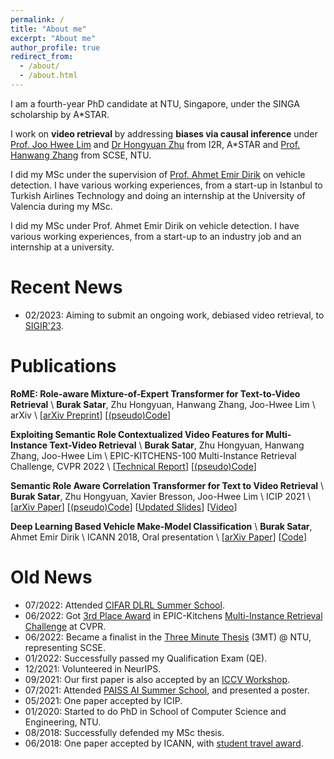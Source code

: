 ```yaml
---
permalink: /
title: "About me"
excerpt: "About me"
author_profile: true
redirect_from: 
  - /about/
  - /about.html
---
```


I am a fourth-year PhD candidate at NTU, Singapore, under the SINGA scholarship by A*STAR.

I work on **video retrieval** by addressing **biases via causal inference** under [Prof. Joo Hwee Lim](https://scholar.google.com/citations?user=BjEDX4EAAAAJ&hl=en) and [Dr Hongyuan Zhu](https://hongyuanzhu.github.io/) from I2R, A*STAR and [Prof. Hanwang Zhang](https://mreallab.github.io/people.html) from SCSE, NTU.

I did my MSc under the supervision of [Prof. Ahmet Emir Dirik](https://scholar.google.com/citations?user=cfgcBIEAAAAJ&hl=tr) on vehicle detection. I have various working experiences, from a start-up in Istanbul to Turkish Airlines Technology and doing an internship at the University of Valencia during my MSc.

I did my MSc under Prof. Ahmet Emir Dirik on vehicle detection. I have various working experiences, from a start-up to an industry job and an internship at a university.

Recent News
======
* 02/2023: Aiming to submit an ongoing work, debiased video retrieval, to [SIGIR'23](https://sigir.org/sigir2023/).

Publications
======

**RoME: Role-aware Mixture-of-Expert Transformer for Text-to-Video Retrieval** \\
**Burak Satar**, Zhu Hongyuan, Hanwang Zhang, Joo-Hwee Lim \\
arXiv \\
[[arXiv Preprint](https://arxiv.org/abs/2206.12845)] [[(pseudo)Code](https://github.com/buraksatar/RoME_video_retrieval)]

**Exploiting Semantic Role Contextualized Video Features for Multi-Instance Text-Video Retrieval** \\
**Burak Satar**, Zhu Hongyuan, Hanwang Zhang, Joo-Hwee Lim \\
EPIC-KITCHENS-100 Multi-Instance Retrieval Challenge, CVPR 2022 \\
[[Technical Report](https://arxiv.org/abs/2206.14381)] [[(pseudo)Code](https://github.com/buraksatar/RoME_video_retrieval)]

**Semantic Role Aware Correlation Transformer for Text to Video Retrieval** \\
**Burak Satar**, Zhu Hongyuan, Xavier Bresson, Joo-Hwee Lim \\
ICIP 2021 \\
[[arXiv Paper](https://arxiv.org/abs/2206.12849)] [[(pseudo)Code](https://github.com/buraksatar/RoME_video_retrieval)] [[Updated Slides](https://entuedu-my.sharepoint.com/:b:/g/personal/burak001_e_ntu_edu_sg/ESD3TCQfL1xNjBjKH_j68tEBtd6AK4J2jp4foPRkA7CZwg?e=n8XIZs)] [[Video](https://www.youtube.com/watch?v=M7dHgv8fIkU)]

**Deep Learning Based Vehicle Make-Model Classification** \\
**Burak Satar**, Ahmet Emir Dirik \\
ICANN 2018, Oral presentation \\
[[arXiv Paper](https://arxiv.org/abs/1809.00953)] [[Code](https://github.com/buraksatar/car-detection-model-prediction)]

Old News
======
* 07/2022: Attended [CIFAR DLRL Summer School](https://dlrl.ca/).
* 06/2022: Got [3rd Place Award](https://entuedu-my.sharepoint.com/:i:/g/personal/burak001_e_ntu_edu_sg/ERBH8B-o72JMmw7pxfOJZe4BddGBO0EFIZMj4l6VoPnMdw?e=I1WzX9) in EPIC-Kitchens [Multi-Instance Retrieval Challenge](https://epic-kitchens.github.io/2022) at CVPR.
* 06/2022: Became a finalist in the [Three Minute Thesis](https://drive.google.com/file/d/1ZoJyU7PdyZafJ2V4fsils4WIgSIQ6xZq/view?usp=sharing) (3MT) @ NTU, representing SCSE.  
* 01/2022: Successfully passed my Qualification Exam (QE).
* 12/2021: Volunteered in NeurIPS.
* 09/2021: Our first paper is also accepted by an [ICCV Workshop](https://sites.google.com/view/srvu-iccv21-workshop).
* 07/2021: Attended [PAISS AI Summer School](https://project.inria.fr/paiss/), and presented a poster.
* 05/2021: One paper accepted by ICIP.
* 01/2020: Started to do PhD in School of Computer Science and Engineering, NTU.
* 08/2018: Successfully defended my MSc thesis. 
* 06/2018: One paper accepted by ICANN, with [student travel award](https://e-nns.org/student-awards/winners-2018/).
